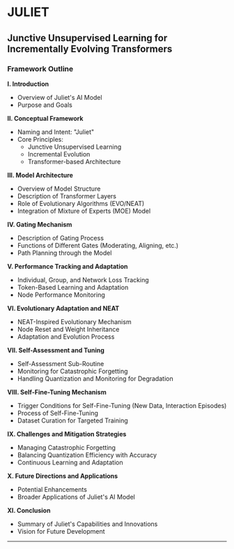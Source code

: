 # JULIET

## Junctive Unsupervised Learning for Incrementally Evolving Transformers

### Framework Outline

**I. Introduction**

- Overview of Juliet's AI Model
- Purpose and Goals

**II. Conceptual Framework**

- Naming and Intent: "Juliet"
- Core Principles:
  - Junctive Unsupervised Learning
  - Incremental Evolution
  - Transformer-based Architecture

**III. Model Architecture**

- Overview of Model Structure
- Description of Transformer Layers
- Role of Evolutionary Algorithms (EVO/NEAT)
- Integration of Mixture of Experts (MOE) Model

**IV. Gating Mechanism**

- Description of Gating Process
- Functions of Different Gates (Moderating, Aligning, etc.)
- Path Planning through the Model

**V. Performance Tracking and Adaptation**

- Individual, Group, and Network Loss Tracking
- Token-Based Learning and Adaptation
- Node Performance Monitoring

**VI. Evolutionary Adaptation and NEAT**

- NEAT-Inspired Evolutionary Mechanism
- Node Reset and Weight Inheritance
- Adaptation and Evolution Process

**VII. Self-Assessment and Tuning**

- Self-Assessment Sub-Routine
- Monitoring for Catastrophic Forgetting
- Handling Quantization and Monitoring for Degradation

**VIII. Self-Fine-Tuning Mechanism**

- Trigger Conditions for Self-Fine-Tuning (New Data, Interaction Episodes)
- Process of Self-Fine-Tuning
- Dataset Curation for Targeted Training

**IX. Challenges and Mitigation Strategies**

- Managing Catastrophic Forgetting
- Balancing Quantization Efficiency with Accuracy
- Continuous Learning and Adaptation

**X. Future Directions and Applications**

- Potential Enhancements
- Broader Applications of Juliet's AI Model

**XI. Conclusion**

- Summary of Juliet's Capabilities and Innovations
- Vision for Future Development

---
